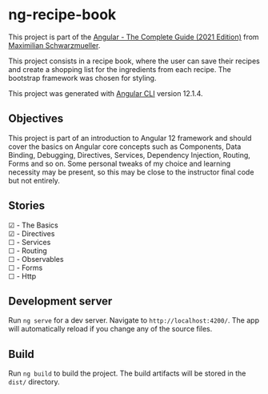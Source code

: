 # ng-recipe-book

This project is part of the [Angular - The Complete Guide (2021 Edition)](https://www.udemy.com/course/the-complete-guide-to-angular-2/) from [Maximilian Schwarzmueller](https://github.com/mschwarzmueller).

This project consists in a recipe book, where the user can save their recipes and create a shopping list for the ingredients from each recipe. The bootstrap framework was chosen for styling.

This project was generated with [Angular CLI](https://github.com/angular/angular-cli) version 12.1.4.

## Objectives

This project is part of an introduction to Angular 12 framework and should cover the basics on Angular core concepts such as Components, Data Binding, Debugging, Directives, Services, Dependency Injection, Routing, Forms and so on. Some personal tweaks of my choice and learning necessity may be present, so this may be close to the instructor final code but not entirely.

## Stories

☑ - The Basics<br>
☑ - Directives<br>
☐ - Services<br>
☐ - Routing<br>
☐ - Observables<br>
☐ - Forms<br>
☐ - Http<br>

## Development server

Run `ng serve` for a dev server. Navigate to `http://localhost:4200/`. The app will automatically reload if you change any of the source files.

## Build

Run `ng build` to build the project. The build artifacts will be stored in the `dist/` directory.
